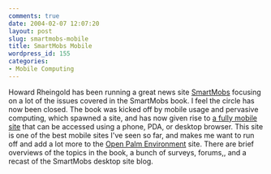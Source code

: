 ```yaml
---
comments: true
date: 2004-02-07 12:07:20
layout: post
slug: smartmobs-mobile
title: SmartMobs Mobile
wordpress_id: 155
categories:
- Mobile Computing
---
```


Howard Rheingold has been running a great news site [SmartMobs](http://www.smartmobs.com/book/index.html) focusing on a lot of the issues covered in the SmartMobs book. I feel the circle has now been closed. The book was kicked off by mobile usage and pervasive computing, which spawned a site, and has now given rise to [a fully mobile site](http://winksite.com/smartmobs/mobile) that can be accessed using a phone, PDA, or desktop browser. This site is one of the best mobile sites I've seen so far, and makes me want to run off and add a lot more to the [Open Palm Environment](http://winksite.com/Reverend/ope) site. There are brief overviews of the topics in the book, a bunch of surveys, forums,, and a recast of the SmartMobs desktop site blog.
